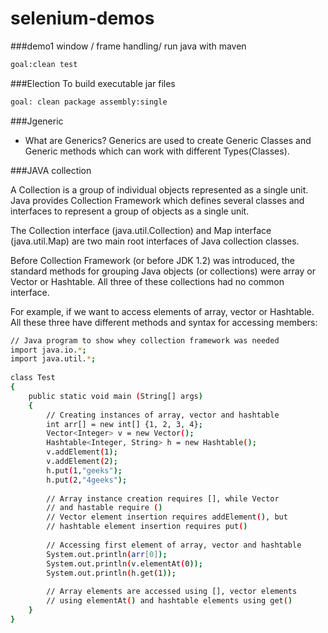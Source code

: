 # selenium-demos
###demo1
window / frame handling/ run java with maven
```sh
goal:clean test
```
###Election
 To build executable jar files
```sh
goal: clean package assembly:single
```

###Jgeneric
* What are Generics? 
Generics are used to create Generic Classes and Generic methods which can work with different Types(Classes).

###JAVA collection

A Collection is a group of individual objects represented as a single unit. Java provides Collection Framework which defines several classes and interfaces to represent a group of objects as a single unit.

The Collection interface (java.util.Collection) and Map interface (java.util.Map) are two main root interfaces of Java collection classes.


Before Collection Framework (or before JDK 1.2) was introduced, the standard methods for grouping Java objects (or collections) were array or Vector or Hashtable. All three of these collections had no common interface.

For example, if we want to access elements of array, vector or Hashtable. All these three have different methods and syntax for accessing members:
```sh
// Java program to show whey collection framework was needed
import java.io.*;
import java.util.*;
 
class Test
{
    public static void main (String[] args)
    {
        // Creating instances of array, vector and hashtable
        int arr[] = new int[] {1, 2, 3, 4};
        Vector<Integer> v = new Vector();
        Hashtable<Integer, String> h = new Hashtable();
        v.addElement(1);
        v.addElement(2);
        h.put(1,"geeks");
        h.put(2,"4geeks");
 
        // Array instance creation requires [], while Vector
        // and hastable require ()
        // Vector element insertion requires addElement(), but
        // hashtable element insertion requires put()
 
        // Accessing first element of array, vector and hashtable
        System.out.println(arr[0]);
        System.out.println(v.elementAt(0));
        System.out.println(h.get(1));
 
        // Array elements are accessed using [], vector elements
        // using elementAt() and hashtable elements using get()
    }
}

```
